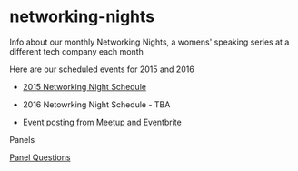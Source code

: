 # networking-nights
Info about our monthly Networking Nights, a womens' speaking series at a different tech company each month

Here are our scheduled events for 2015 and 2016

- [2015 Networking Night Schedule](https://github.com/wwcodeportland/networking-nights/blob/master/networking-nights-2015-schedule.pdf)

- 2016 Netowrking Night Schedule - TBA

- [Event posting from Meetup and Eventbrite](https://github.com/wwcodeportland/networking-nights/blob/master/networking-nights.md)

Panels

[Panel Questions](panel-questions.md)
